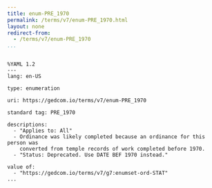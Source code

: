 ```yaml
---
title: enum-PRE_1970
permalink: /terms/v7/enum-PRE_1970.html
layout: none
redirect-from:
  - /terms/v7/enum-PRE_1970
...
```


```

%YAML 1.2
---
lang: en-US

type: enumeration

uri: https://gedcom.io/terms/v7/enum-PRE_1970

standard tag: PRE_1970

descriptions:
  - "Applies to: All"
  - Ordinance was likely completed because an ordinance for this person was
    converted from temple records of work completed before 1970.
  - "Status: Deprecated. Use DATE BEF 1970 instead."

value of:
  - "https://gedcom.io/terms/v7/g7:enumset-ord-STAT"
...

```
